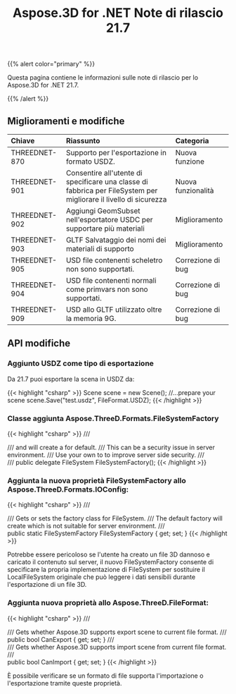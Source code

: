 ﻿---
title: Aspose.3D for .NET Note di rilascio 21.7
type: docs
weight: 6
url: /it/net/aspose-3d-for-net-21-7-release-notes/
---
{{% alert color="primary" %}}

Questa pagina contiene le informazioni sulle note di rilascio per lo Aspose.3D for .NET 21.7.

{{% /alert %}}
## **Miglioramenti e modifiche**

|**Chiave**|**Riassunto**|**Categoria**|
|:- |:- |:- |
|THREEDNET-870 |Supporto per l'esportazione in formato USDZ.|Nuova funzione|
|THREEDNET-901 |Consentire all'utente di specificare una classe di fabbrica per FileSystem per migliorare il livello di sicurezza|Nuova funzionalità|
|THREEDNET-902 |Aggiungi GeomSubset nell'esportatore USDC per supportare più materiali|Miglioramento|
|THREEDNET-903 |GLTF Salvataggio dei nomi dei materiali di supporto|Miglioramento|
|THREEDNET-905 |USD file contenenti scheletro non sono supportati.|Correzione di bug|
|THREEDNET-904 |USD file contenenti normali come primvars non sono supportati.|Correzione di bug|
|THREEDNET-909 |USD allo GLTF utilizzato oltre la memoria 9G.|Correzione di bug|





## API modifiche ##



### Aggiunto USDZ come tipo di esportazione ###

Da 21.7 puoi esportare la scena in USDZ da:

{{< highlight "csharp" >}}
    Scene scene = new Scene();
    //...prepare your scene
    scene.Save("test.usdz", FileFormat.USDZ);
{{< /highlight >}}


### Classe aggiunta Aspose.ThreeD.Formats.FileSystemFactory ###


{{< highlight "csharp" >}}
    /// <summary>
    /// <see cref="SaveOptions"/> and <see cref="LoadOptions"/> will create a <see cref="LocalFileSystem"/> for default.
    /// This can be a security issue in server environment.
    /// Use your own <see cref="FileSystemFactory"/> to <see cref="IOConfig.FileSystemFactory"/> to improve server side security.
    /// </summary>
    /// <returns></returns>
    public delegate FileSystem FileSystemFactory();
{{< /highlight >}}


### Aggiunta la nuova proprietà FileSystemFactory allo Aspose.ThreeD.Formats.IOConfig:


{{< highlight "csharp" >}}
        /// <summary>
        /// Gets or sets the factory class for FileSystem.
        /// The default factory will create <see cref="LocalFileSystem"/> which is not suitable for server environment.
        /// </summary>
        public static FileSystemFactory FileSystemFactory { get; set; }
{{< /highlight >}}



Potrebbe essere pericoloso se l'utente ha creato un file 3D dannoso e caricato il contenuto sul server, il nuovo FileSystemFactory consente di specificare la propria implementazione di FileSystem per sostituire il LocalFileSystem originale che può leggere i dati sensibili durante l'esportazione di un file 3D.







### Aggiunta nuova proprietà allo Aspose.ThreeD.FileFormat:

{{< highlight "csharp" >}}
        /// <summary>
        /// Gets whether Aspose.3D supports export scene to current file format.
        /// </summary>
        public bool CanExport { get; set; }
        /// <summary>
        /// Gets whether Aspose.3D supports import scene from current file format.
        /// </summary>
        public bool CanImport { get; set; }
{{< /highlight >}}

È possibile verificare se un formato di file supporta l'importazione o l'esportazione tramite queste proprietà.